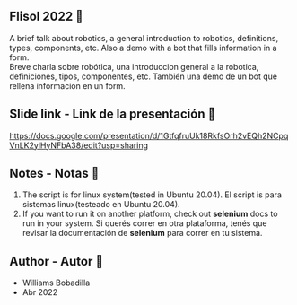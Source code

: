 ## Flisol 2022 :calendar:
A brief talk about robotics, a general introduction to robotics, definitions, types, components, etc. Also a demo with a bot that fills information in a form. <br> 
Breve charla sobre robótica, una introduccion general a la robotica, definiciones, tipos, componentes, etc. También una demo de un bot que rellena informacion en un form.

## Slide link - Link de la presentación :link: 
https://docs.google.com/presentation/d/1GtfqfruUk18RkfsOrh2vEQh2NCpqVnLK2ylHyNFbA38/edit?usp=sharing

## Notes - Notas :page_with_curl:
1. The script is for linux system(tested in Ubuntu 20.04). El script is para sistemas linux(testeado en Ubuntu 20.04).
2. If you want to run it on another platform, check out **selenium** docs to run in your system. Si querés correr en otra plataforma, tenés que revisar la documentación de **selenium** para correr en tu sistema.


## Author - Autor :man:
- Williams Bobadilla
- Abr 2022
